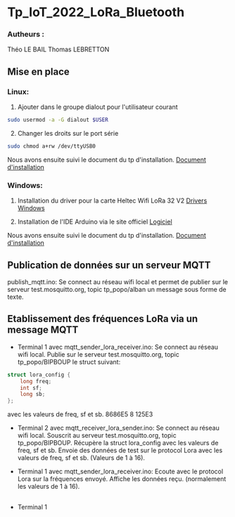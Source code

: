 
# Tp_IoT_2022_LoRa_Bluetooth

### Autheurs :

Théo LE BAIL
Thomas LEBRETTON

## Mise en place

### Linux:

1. Ajouter dans le groupe dialout pour l'utilisateur courant
```bash
sudo usermod -a -G dialout $USER
```

2. Changer les droits sur le port série
```bash
sudo chmod a+rw /dev/ttyUSB0
```

Nous avons ensuite suivi le document du tp d'installation.
[Document d'installation](http://www.smartcomputerlab.org/m5/IoT.Labs.base.fr.2020.jpg.pdf)

### Windows:

1. Installation du driver pour la carte Heltec Wifi LoRa 32 V2
[Drivers Windows](https://www.silabs.com/developers/usb-to-uart-bridge-vcp-drivers?tab=downloads)

2. Installation de l'IDE Arduino via le site officiel
[Logiciel](https://www.arduino.cc/en/software)

Nous avons ensuite suivi le document du tp d'installation.
[Document d'installation](http://www.smartcomputerlab.org/m5/IoT.Labs.base.fr.2020.jpg.pdf)


## Publication de données sur un serveur MQTT

publish_mqtt.ino:
Se connect au réseau wifi local et
permet de publier sur le serveur test.mosquitto.org, topic tp_popo/alban
un message sous forme de texte.



## Etablissement des fréquences LoRa via un message MQTT
- Terminal 1 avec mqtt_sender_lora_receiver.ino:
Se connect au réseau wifi local.
Publie sur le serveur test.mosquitto.org, topic tp_popo/BIPBOUP le struct suivant:
```c
struct lora_config {
    long freq;
    int sf;
    long sb;
};
``` 
avec les valeurs de freq, sf et sb.
8686E5
8
125E3

- Terminal 2 avec mqtt_receiver_lora_sender.ino:
Se connect au réseau wifi local.
Souscrit au serveur test.mosquitto.org, topic tp_popo/BIPBOUP.
Récupère la struct lora_config avec les valeurs de freq, sf et sb.
Envoie des données de test sur le protocol Lora avec les valeurs de freq, sf et sb. (Valeurs de 1 à 16).


- Terminal 1 avec mqtt_sender_lora_receiver.ino:
Ecoute avec le protocol Lora sur la fréquences envoyé.
Affiche les données reçu. (normalement les valeurs de 1 à 16). 


## 
- Terminal 1

